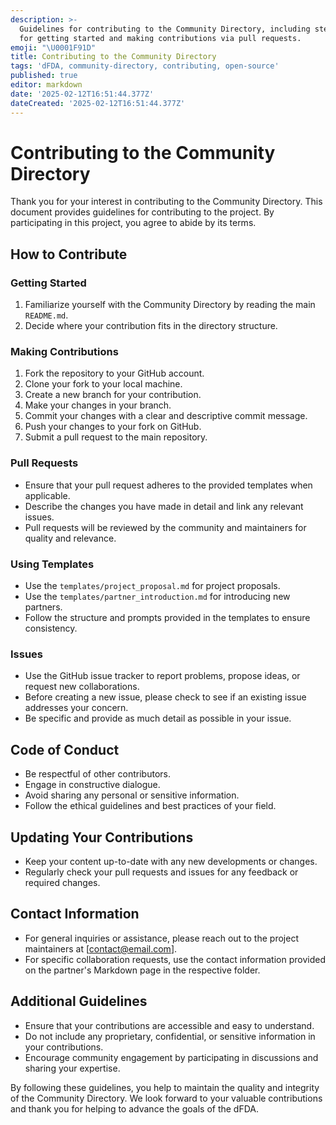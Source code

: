 ```yaml
---
description: >-
  Guidelines for contributing to the Community Directory, including steps
  for getting started and making contributions via pull requests.
emoji: "\U0001F91D"
title: Contributing to the Community Directory
tags: 'dFDA, community-directory, contributing, open-source'
published: true
editor: markdown
date: '2025-02-12T16:51:44.377Z'
dateCreated: '2025-02-12T16:51:44.377Z'
---
```

# Contributing to the Community Directory

Thank you for your interest in contributing to the Community Directory. This document provides guidelines for contributing to the project. By participating in this project, you agree to abide by its terms.

## How to Contribute

### Getting Started

1. Familiarize yourself with the Community Directory by reading the main `README.md`.
2. Decide where your contribution fits in the directory structure.

### Making Contributions

1. Fork the repository to your GitHub account.
2. Clone your fork to your local machine.
3. Create a new branch for your contribution.
4. Make your changes in your branch.
5. Commit your changes with a clear and descriptive commit message.
6. Push your changes to your fork on GitHub.
7. Submit a pull request to the main repository.

### Pull Requests

- Ensure that your pull request adheres to the provided templates when applicable.
- Describe the changes you have made in detail and link any relevant issues.
- Pull requests will be reviewed by the community and maintainers for quality and relevance.

### Using Templates

- Use the `templates/project_proposal.md` for project proposals.
- Use the `templates/partner_introduction.md` for introducing new partners.
- Follow the structure and prompts provided in the templates to ensure consistency.

### Issues

- Use the GitHub issue tracker to report problems, propose ideas, or request new collaborations.
- Before creating a new issue, please check to see if an existing issue addresses your concern.
- Be specific and provide as much detail as possible in your issue.

## Code of Conduct

- Be respectful of other contributors.
- Engage in constructive dialogue.
- Avoid sharing any personal or sensitive information.
- Follow the ethical guidelines and best practices of your field.

## Updating Your Contributions

- Keep your content up-to-date with any new developments or changes.
- Regularly check your pull requests and issues for any feedback or required changes.

## Contact Information

- For general inquiries or assistance, please reach out to the project maintainers at [contact@email.com].
- For specific collaboration requests, use the contact information provided on the partner's Markdown page in the respective folder.

## Additional Guidelines

- Ensure that your contributions are accessible and easy to understand.
- Do not include any proprietary, confidential, or sensitive information in your contributions.
- Encourage community engagement by participating in discussions and sharing your expertise.

By following these guidelines, you help to maintain the quality and integrity of the Community Directory. We look forward to your valuable contributions and thank you for helping to advance the goals of the dFDA.

